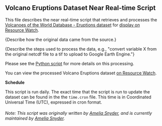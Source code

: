 ## Volcano Eruptions Dataset Near Real-time Script
This file describes the near real-time script that retrieves and processes the [Volcanoes of the World Database - Eruptions dataset](http://volcano.si.edu/search_eruption.cfm) for [display on Resource Watch](https://resourcewatch.org/data/explore/dis013-Volcanoes-CSV).

{Describe how the original data came from the source.}

{Describe the steps used to process the data, e.g., "convert variable X from the original netcdf file to a tif to upload to Google Earth Engine."}

Please see the [Python script](https://github.com/resource-watch/nrt-scripts/blob/master/dis_013_volcano_eruptions/contents/src/__init__.py) for more details on this processing.

You can view the processed Volcano Eruptions dataset [on Resource Watch](https://resourcewatch.org/data/explore/dis013-Volcanoes-CSV).

**Schedule**

This script is run daily. The exact time that the script is run to update the dataset can be found in the the `time.cron` file. This time is in Coordinated Universal Time (UTC), expressed in cron format.

###### Note: This script was originally written by [Amelia Snyder](https://www.wri.org/profile/amelia-snyder), and is currently maintained by [Amelia Snyder](https://www.wri.org/profile/amelia-snyder).
